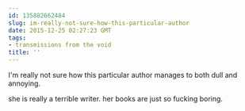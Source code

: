 ```yaml
---
id: 135882662484
slug: im-really-not-sure-how-this-particular-author
date: 2015-12-25 02:27:23 GMT
tags:
- transmissions from the void
title: ''
---
```

I'm really not sure how this particular author manages to both dull and annoying.

she is really a terrible writer. her books are just so fucking boring.